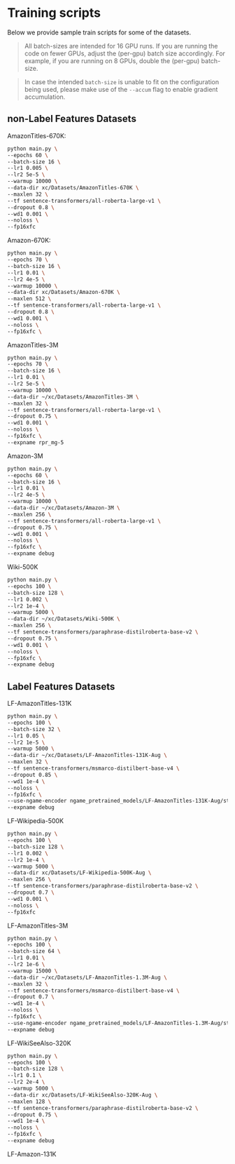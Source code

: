 # Training scripts

Below we provide sample train scripts for some of the datasets.

> All batch-sizes are intended for 16 GPU runs. If you are running the code on fewer GPUs, adjust the (per-gpu) batch size accordingly. For example, if you are running on 8 GPUs, double the (per-gpu) batch-size. 

> In case the intended `batch-size` is unable to fit on the configuration being used, please make use of the `--accum` flag to enable gradient accumulation. 


## non-Label Features Datasets

AmazonTitles-670K:
```bash
python main.py \
--epochs 60 \
--batch-size 16 \
--lr1 0.005 \
--lr2 5e-5 \
--warmup 10000 \
--data-dir xc/Datasets/AmazonTitles-670K \
--maxlen 32 \
--tf sentence-transformers/all-roberta-large-v1 \
--dropout 0.8 \
--wd1 0.001 \
--noloss \
--fp16xfc
```

Amazon-670K:
```bash
python main.py \
--epochs 70 \
--batch-size 16 \
--lr1 0.01 \
--lr2 4e-5 \
--warmup 10000 \
--data-dir xc/Datasets/Amazon-670K \
--maxlen 512 \
--tf sentence-transformers/all-roberta-large-v1 \
--dropout 0.8 \
--wd1 0.001 \
--noloss \
--fp16xfc \
```

AmazonTitles-3M
```bash
python main.py \
--epochs 70 \
--batch-size 16 \
--lr1 0.01 \
--lr2 5e-5 \
--warmup 10000 \
--data-dir ~/xc/Datasets/AmazonTitles-3M \
--maxlen 32 \
--tf sentence-transformers/all-roberta-large-v1 \
--dropout 0.75 \
--wd1 0.001 \
--noloss \
--fp16xfc \
--expname rpr_mg-5
```

Amazon-3M
```bash
python main.py \
--epochs 60 \
--batch-size 16 \
--lr1 0.01 \
--lr2 4e-5 \
--warmup 10000 \
--data-dir ~/xc/Datasets/Amazon-3M \
--maxlen 256 \
--tf sentence-transformers/all-roberta-large-v1 \
--dropout 0.75 \
--wd1 0.001 \
--noloss \
--fp16xfc \
--expname debug
```

Wiki-500K
```bash
python main.py \
--epochs 100 \
--batch-size 128 \
--lr1 0.002 \
--lr2 1e-4 \
--warmup 5000 \
--data-dir ~/xc/Datasets/Wiki-500K \
--maxlen 256 \
--tf sentence-transformers/paraphrase-distilroberta-base-v2 \
--dropout 0.75 \
--wd1 0.001 \
--noloss \
--fp16xfc \
--expname debug
```


## Label Features Datasets

LF-AmazonTitles-131K
```bash
python main.py \
--epochs 100 \
--batch-size 32 \
--lr1 0.05 \
--lr2 1e-5 \
--warmup 5000 \
--data-dir ~/xc/Datasets/LF-AmazonTitles-131K-Aug \
--maxlen 32 \
--tf sentence-transformers/msmarco-distilbert-base-v4 \
--dropout 0.85 \
--wd1 1e-4 \
--noloss \
--fp16xfc \
--use-ngame-encoder ngame_pretrained_models/LF-AmazonTitles-131K-Aug/state_dict.pt \
--expname debug
```

LF-Wikipedia-500K
```bash
python main.py \
--epochs 100 \
--batch-size 128 \
--lr1 0.002 \
--lr2 1e-4 \
--warmup 5000 \
--data-dir xc/Datasets/LF-Wikipedia-500K-Aug \
--maxlen 256 \
--tf sentence-transformers/paraphrase-distilroberta-base-v2 \
--dropout 0.7 \
--wd1 0.001 \
--noloss \
--fp16xfc
```

LF-AmazonTitles-3M
```bash
python main.py \
--epochs 100 \
--batch-size 64 \
--lr1 0.01 \
--lr2 1e-6 \
--warmup 15000 \
--data-dir ~/xc/Datasets/LF-AmazonTitles-1.3M-Aug \
--maxlen 32 \
--tf sentence-transformers/msmarco-distilbert-base-v4 \
--dropout 0.7 \
--wd1 1e-4 \
--noloss \
--fp16xfc \
--use-ngame-encoder ngame_pretrained_models/LF-AmazonTitles-1.3M-Aug/state_dict.pt \
--expname debug
```


LF-WikiSeeAlso-320K
```bash
python main.py \
--epochs 100 \
--batch-size 128 \
--lr1 0.1 \
--lr2 2e-4 \
--warmup 5000 \
--data-dir xc/Datasets/LF-WikiSeeAlso-320K-Aug \
--maxlen 128 \
--tf sentence-transformers/paraphrase-distilroberta-base-v2 \
--dropout 0.75 \
--wd1 1e-4 \
--noloss \
--fp16xfc \
--expname debug
```

LF-Amazon-131K






